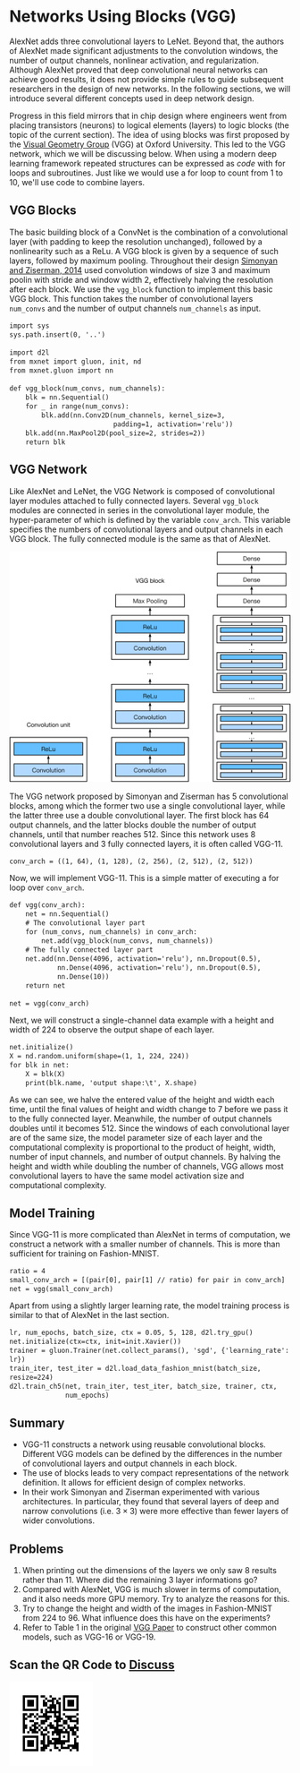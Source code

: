 # Networks Using Blocks (VGG)

AlexNet adds three convolutional layers to LeNet. Beyond that, the authors of AlexNet made significant adjustments to the convolution windows, the number of output channels, nonlinear activation, and regularization. Although AlexNet proved that deep convolutional neural networks can achieve good results, it does not provide simple rules to guide subsequent researchers in the design of new networks. In the following sections, we will introduce several different concepts used in deep network design.

Progress in this field mirrors that in chip design where engineers went from placing transistors (neurons) to logical elements (layers) to logic blocks  (the topic of the current section). The idea of using blocks was first proposed by the [Visual Geometry Group](http://www.robots.ox.ac.uk/~vgg/) (VGG) at Oxford University. This led to the VGG network, which we will be discussing below. When using a modern deep learning framework repeated structures can be expressed as *code* with for loops and subroutines. Just like we would use a for loop to count from 1 to 10, we'll use code to combine layers.

## VGG Blocks

The basic building block of a ConvNet is the combination of a convolutional layer (with padding to keep the resolution unchanged), followed by a nonlinearity such as a ReLu. A VGG block is given by a sequence of such layers, followed by maximum pooling. Throughout their design [Simonyan and Ziserman, 2014](https://arxiv.org/abs/1409.1556) used convolution windows of size 3 and maximum poolin with stride and window width 2, effectively halving the resolution after each block. We use the `vgg_block` function to implement this basic VGG block. This function takes the number of convolutional layers `num_convs` and the number of output channels `num_channels` as input.

```{.python .input  n=1}
import sys
sys.path.insert(0, '..')

import d2l
from mxnet import gluon, init, nd
from mxnet.gluon import nn

def vgg_block(num_convs, num_channels):
    blk = nn.Sequential()
    for _ in range(num_convs):
        blk.add(nn.Conv2D(num_channels, kernel_size=3,
                          padding=1, activation='relu'))
    blk.add(nn.MaxPool2D(pool_size=2, strides=2))
    return blk
```

## VGG Network

Like AlexNet and LeNet, the VGG Network is composed of convolutional layer modules attached to fully connected layers. Several `vgg_block` modules are connected in series in the convolutional layer module, the hyper-parameter of which is defined by the variable `conv_arch`. This variable specifies the numbers of convolutional layers and output channels in each VGG block. The fully connected module is the same as that of AlexNet.

![Designing a network from building blocks](../img/vgg.svg)

The VGG network proposed by Simonyan and Ziserman has 5 convolutional blocks, among which the former two use a single convolutional layer, while the latter three use a double convolutional layer. The first block has 64 output channels, and the latter blocks double the number of output channels, until that number reaches 512. Since this network uses 8 convolutional layers and 3 fully connected layers, it is often called VGG-11.

```{.python .input  n=2}
conv_arch = ((1, 64), (1, 128), (2, 256), (2, 512), (2, 512))
```

Now, we will implement VGG-11. This is a simple matter of executing a for loop over `conv_arch`.

```{.python .input  n=3}
def vgg(conv_arch):
    net = nn.Sequential()
    # The convolutional layer part
    for (num_convs, num_channels) in conv_arch:
        net.add(vgg_block(num_convs, num_channels))
    # The fully connected layer part
    net.add(nn.Dense(4096, activation='relu'), nn.Dropout(0.5),
            nn.Dense(4096, activation='relu'), nn.Dropout(0.5),
            nn.Dense(10))
    return net

net = vgg(conv_arch)
```

Next, we will construct a single-channel data example with a height and width of 224 to observe the output shape of each layer.

```{.python .input  n=4}
net.initialize()
X = nd.random.uniform(shape=(1, 1, 224, 224))
for blk in net:
    X = blk(X)
    print(blk.name, 'output shape:\t', X.shape)
```

As we can see, we halve the entered value of the height and width each time, until the final values of height and width change to 7 before we pass it to the fully connected layer. Meanwhile, the number of output channels doubles until it becomes 512. Since the windows of each convolutional layer are of the same size, the model parameter size of each layer and the computational complexity is proportional to the product of height, width, number of input channels, and number of output channels. By halving the height and width while doubling the number of channels, VGG allows most convolutional layers to have the same model activation size and computational complexity.

## Model Training

Since VGG-11 is more complicated than AlexNet in terms of computation, we construct a network with a smaller number of channels. This is more than sufficient for training on Fashion-MNIST.

```{.python .input  n=5}
ratio = 4
small_conv_arch = [(pair[0], pair[1] // ratio) for pair in conv_arch]
net = vgg(small_conv_arch)
```

Apart from using a slightly larger learning rate, the model training process is similar to that of AlexNet in the last section.

```{.python .input}
lr, num_epochs, batch_size, ctx = 0.05, 5, 128, d2l.try_gpu()
net.initialize(ctx=ctx, init=init.Xavier())
trainer = gluon.Trainer(net.collect_params(), 'sgd', {'learning_rate': lr})
train_iter, test_iter = d2l.load_data_fashion_mnist(batch_size, resize=224)
d2l.train_ch5(net, train_iter, test_iter, batch_size, trainer, ctx,
              num_epochs)
```

## Summary

* VGG-11 constructs a network using reusable convolutional blocks. Different VGG models can be defined by the differences in the number of convolutional layers and output channels in each block.
* The use of blocks leads to very compact representations of the network definition. It allows for efficient design of complex networks.
* In their work Simonyan and Ziserman experimented with various architectures. In particular, they found that several layers of deep and narrow convolutions (i.e. $3 \times 3$) were more effective than fewer layers of wider convolutions.

## Problems

1. When printing out the dimensions of the layers we only saw 8 results rather than 11. Where did the remaining 3 layer informations go?
1. Compared with AlexNet, VGG is much slower in terms of computation, and it also needs more GPU memory. Try to analyze the reasons for this.
1. Try to change the height and width of the images in Fashion-MNIST from 224 to 96. What influence does this have on the experiments?
1. Refer to Table 1 in the original [VGG Paper](https://arxiv.org/abs/1409.1556) to construct other common models, such as VGG-16 or VGG-19.

## Scan the QR Code to [Discuss](https://discuss.mxnet.io/t/2355)

![](../img/qr_vgg.svg)

